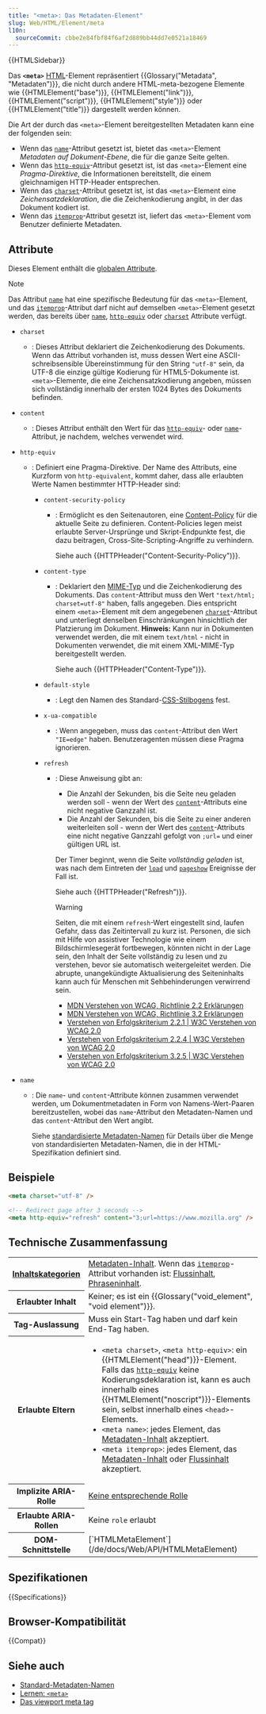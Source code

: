```yaml
---
title: "<meta>: Das Metadaten-Element"
slug: Web/HTML/Element/meta
l10n:
  sourceCommit: cbbe2e84fbf84f6af2d889bb44dd7e0521a18469
---
```


{{HTMLSidebar}}

Das **`<meta>`** [HTML](/de/docs/Web/HTML)-Element repräsentiert {{Glossary("Metadata", "Metadaten")}}, die nicht durch andere HTML-meta-bezogene Elemente wie {{HTMLElement("base")}}, {{HTMLElement("link")}}, {{HTMLElement("script")}}, {{HTMLElement("style")}} oder {{HTMLElement("title")}} dargestellt werden können.

Die Art der durch das `<meta>`-Element bereitgestellten Metadaten kann eine der folgenden sein:

- Wenn das [`name`](#name)-Attribut gesetzt ist, bietet das `<meta>`-Element _Metadaten auf Dokument-Ebene_, die für die ganze Seite gelten.
- Wenn das [`http-equiv`](#http-equiv)-Attribut gesetzt ist, ist das `<meta>`-Element eine _Pragma-Direktive_, die Informationen bereitstellt, die einem gleichnamigen HTTP-Header entsprechen.
- Wenn das [`charset`](#charset)-Attribut gesetzt ist, ist das `<meta>`-Element eine _Zeichensatzdeklaration_, die die Zeichenkodierung angibt, in der das Dokument kodiert ist.
- Wenn das [`itemprop`](/de/docs/Web/HTML/Global_attributes/itemprop)-Attribut gesetzt ist, liefert das `<meta>`-Element vom Benutzer definierte Metadaten.

## Attribute

Dieses Element enthält die [globalen Attribute](/de/docs/Web/HTML/Global_attributes).

> [!NOTE]
> Das Attribut [`name`](#name) hat eine spezifische Bedeutung für das `<meta>`-Element, und das [`itemprop`](/de/docs/Web/HTML/Global_attributes/itemprop)-Attribut darf nicht auf demselben `<meta>`-Element gesetzt werden, das bereits über [`name`](#name), [`http-equiv`](#http-equiv) oder [`charset`](#charset) Attribute verfügt.

- `charset`
  - : Dieses Attribut deklariert die Zeichenkodierung des Dokuments. Wenn das Attribut vorhanden ist, muss dessen Wert eine ASCII-schreibsensible Übereinstimmung für den String `"utf-8"` sein, da UTF-8 die einzige gültige Kodierung für HTML5-Dokumente ist. `<meta>`-Elemente, die eine Zeichensatzkodierung angeben, müssen sich vollständig innerhalb der ersten 1024 Bytes des Dokuments befinden.
- `content`
  - : Dieses Attribut enthält den Wert für das [`http-equiv`](#http-equiv)- oder [`name`](#name)-Attribut, je nachdem, welches verwendet wird.
- `http-equiv`

  - : Definiert eine Pragma-Direktive. Der Name des Attributs, eine Kurzform von `http-equivalent`, kommt daher, dass alle erlaubten Werte Namen bestimmter HTTP-Header sind:

    - `content-security-policy`

      - : Ermöglicht es den Seitenautoren, eine [Content-Policy](/de/docs/Web/HTTP/Headers/Content-Security-Policy) für die aktuelle Seite zu definieren. Content-Policies legen meist erlaubte Server-Ursprünge und Skript-Endpunkte fest, die dazu beitragen, Cross-Site-Scripting-Angriffe zu verhindern.

        Siehe auch {{HTTPHeader("Content-Security-Policy")}}.

    - `content-type`

      - : Deklariert den [MIME-Typ](/de/docs/Web/HTTP/Basics_of_HTTP/MIME_types) und die Zeichenkodierung des Dokuments. Das `content`-Attribut muss den Wert `"text/html; charset=utf-8"` haben, falls angegeben. Dies entspricht einem `<meta>`-Element mit dem angegebenen [`charset`](#charset)-Attribut und unterliegt denselben Einschränkungen hinsichtlich der Platzierung im Dokument. **Hinweis:** Kann nur in Dokumenten verwendet werden, die mit einem `text/html` - nicht in Dokumenten verwendet, die mit einem XML-MIME-Typ bereitgestellt werden.

        Siehe auch {{HTTPHeader("Content-Type")}}.

    - `default-style`

      - : Legt den Namen des Standard-[CSS-Stilbogens](/de/docs/Web/CSS) fest.

    - `x-ua-compatible`

      - : Wenn angegeben, muss das `content`-Attribut den Wert `"IE=edge"` haben. Benutzeragenten müssen diese Pragma ignorieren.

    - `refresh`

      - : Diese Anweisung gibt an:

        - Die Anzahl der Sekunden, bis die Seite neu geladen werden soll - wenn der Wert des [`content`](#content)-Attributs eine nicht negative Ganzzahl ist.
        - Die Anzahl der Sekunden, bis die Seite zu einer anderen weiterleiten soll - wenn der Wert des [`content`](#content)-Attributs eine nicht negative Ganzzahl gefolgt von `;url=` und einer gültigen URL ist.

        Der Timer beginnt, wenn die Seite _vollständig geladen_ ist, was nach dem Eintreten der [`load`](/de/docs/Web/API/Window/load_event) und [`pageshow`](/de/docs/Web/API/Window/pageshow_event) Ereignisse der Fall ist.

        Siehe auch {{HTTPHeader("Refresh")}}.

        > [!WARNING]
        >
        > Seiten, die mit einem `refresh`-Wert eingestellt sind, laufen Gefahr, dass das Zeitintervall zu kurz ist. Personen, die sich mit Hilfe von assistiver Technologie wie einem Bildschirmlesegerät fortbewegen, könnten nicht in der Lage sein, den Inhalt der Seite vollständig zu lesen und zu verstehen, bevor sie automatisch weitergeleitet werden. Die abrupte, unangekündigte Aktualisierung des Seiteninhalts kann auch für Menschen mit Sehbehinderungen verwirrend sein.
        >
        > - [MDN Verstehen von WCAG, Richtlinie 2.2 Erklärungen](/de/docs/Web/Accessibility/Understanding_WCAG/Operable#guideline_2.2_—_enough_time_provide_users_enough_time_to_read_and_use_content)
        > - [MDN Verstehen von WCAG, Richtlinie 3.2 Erklärungen](/de/docs/Web/Accessibility/Understanding_WCAG/Understandable#guideline_3.2_—_predictable_make_web_pages_appear_and_operate_in_predictable_ways)
        > - [Verstehen von Erfolgskriterium 2.2.1 | W3C Verstehen von WCAG 2.0](https://www.w3.org/TR/UNDERSTANDING-WCAG20/time-limits-required-behaviors.html)
        > - [Verstehen von Erfolgskriterium 2.2.4 | W3C Verstehen von WCAG 2.0](https://www.w3.org/TR/UNDERSTANDING-WCAG20/time-limits-postponed.html)
        > - [Verstehen von Erfolgskriterium 3.2.5 | W3C Verstehen von WCAG 2.0](https://www.w3.org/TR/UNDERSTANDING-WCAG20/consistent-behavior-no-extreme-changes-context.html)

- `name`

  - : Die `name`- und `content`-Attribute können zusammen verwendet werden, um Dokumentmetadaten in Form von Namens-Wert-Paaren bereitzustellen, wobei das `name`-Attribut den Metadaten-Namen und das `content`-Attribut den Wert angibt.

    Siehe [standardisierte Metadaten-Namen](/de/docs/Web/HTML/Element/meta/name) für Details über die Menge von standardisierten Metadaten-Namen, die in der HTML-Spezifikation definiert sind.

## Beispiele

```html
<meta charset="utf-8" />

<!-- Redirect page after 3 seconds -->
<meta http-equiv="refresh" content="3;url=https://www.mozilla.org" />
```

## Technische Zusammenfassung

<table class="properties">
  <tbody>
    <tr>
      <th>
        <a href="/de/docs/Web/HTML/Content_categories"
          >Inhaltskategorien</a
        >
      </th>
      <td>
        <a href="/de/docs/Web/HTML/Content_categories#metadata_content"
          >Metadaten-Inhalt</a
        >. Wenn das <a href="/de/docs/Web/HTML/Global_attributes/itemprop"><code>itemprop</code></a>-Attribut vorhanden ist:
        <a href="/de/docs/Web/HTML/Content_categories#flow_content"
          >Flussinhalt</a
        >,
        <a href="/de/docs/Web/HTML/Content_categories#phrasing_content"
          >Phraseninhalt</a
        >.
      </td>
    </tr>
    <tr>
      <th>Erlaubter Inhalt</th>
      <td>Keiner; es ist ein {{Glossary("void_element", "void element")}}.</td>
    </tr>
    <tr>
      <th>Tag-Auslassung</th>
      <td>Muss ein Start-Tag haben und darf kein End-Tag haben.</td>
    </tr>
    <tr>
      <th>Erlaubte Eltern</th>
      <td>
        <ul>
          <li>
            <code>&#x3C;meta charset></code>,
            <code>&#x3C;meta http-equiv></code>: ein
            {{HTMLElement("head")}}-Element. Falls das
            <a href="#http-equiv"><code>http-equiv</code></a> keine
            Kodierungsdeklaration ist, kann es auch innerhalb eines
            {{HTMLElement("noscript")}}-Elements sein, selbst innerhalb eines
            <code>&#x3C;head></code>-Elements.
          </li>
          <li>
            <code>&#x3C;meta name></code>: jedes Element, das
            <a
              href="/de/docs/Web/HTML/Content_categories#metadata_content"
              >Metadaten-Inhalt</a
            > akzeptiert.
          </li>
          <li>
            <code>&#x3C;meta itemprop></code>: jedes Element, das
            <a
              href="/de/docs/Web/HTML/Content_categories#metadata_content"
              >Metadaten-Inhalt</a
            >
            oder
            <a href="/de/docs/Web/HTML/Content_categories#flow_content"
              >Flussinhalt</a
            > akzeptiert.
          </li>
        </ul>
      </td>
    </tr>
    <tr>
      <th scope="row">Implizite ARIA-Rolle</th>
      <td>
        <a href="https://www.w3.org/TR/html-aria/#dfn-no-corresponding-role"
          >Keine entsprechende Rolle</a
        >
      </td>
    </tr>
    <tr>
      <th scope="row">Erlaubte ARIA-Rollen</th>
      <td>Keine <code>role</code> erlaubt</td>
    </tr>
    <tr>
      <th>DOM-Schnittstelle</th>
      <td>[`HTMLMetaElement`](/de/docs/Web/API/HTMLMetaElement)</td>
    </tr>
  </tbody>
</table>

## Spezifikationen

{{Specifications}}

## Browser-Kompatibilität

{{Compat}}

## Siehe auch

- [Standard-Metadaten-Namen](/de/docs/Web/HTML/Element/meta/name)
- [Lernen: `<meta>`](/de/docs/Learn/HTML/Introduction_to_HTML/The_head_metadata_in_HTML#metadata_the_meta_element)
- [Das viewport meta tag](/de/docs/Web/HTML/Viewport_meta_tag)
